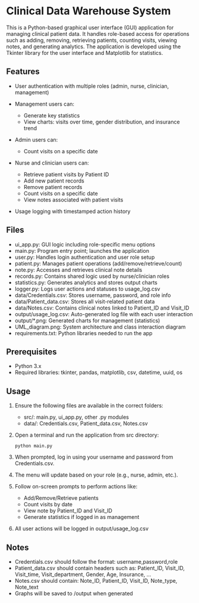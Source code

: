 # Clinical Data Warehouse System

This is a Python-based graphical user interface (GUI) application for managing clinical patient data. It handles role-based access for operations such as adding, removing, retrieving patients, counting visits, viewing notes, and generating analytics. The application is developed using the Tkinter library for the user interface and Matplotlib for statistics.

## Features

* User authentication with multiple roles (admin, nurse, clinician, management)
* Management users can:

  * Generate key statistics
  * View charts: visits over time, gender distribution, and insurance trend
* Admin users can:

  * Count visits on a specific date
* Nurse and clinician users can:

  * Retrieve patient visits by Patient ID
  * Add new patient records
  * Remove patient records
  * Count visits on a specific date
  * View notes associated with patient visits
* Usage logging with timestamped action history
## Files

* ui_app.py: GUI logic including role-specific menu options
* main.py: Program entry point; launches the application
* user.py: Handles login authentication and user role setup
* patient.py: Manages patient operations (add/remove/retrieve/count)
* note.py: Accesses and retrieves clinical note details
* records.py: Contains shared logic used by nurse/clinician roles
* statistics.py: Generates analytics and stores output charts
* logger.py: Logs user actions and statuses to usage\_log.csv
* data/Credentials.csv: Stores username, password, and role info
* data/Patient\_data.csv: Stores all visit-related patient data
* data/Notes.csv: Contains clinical notes linked to Patient\_ID and Visit\_ID
* output/usage\_log.csv: Auto-generated log file with each user interaction
* output/\*.png: Generated charts for management (statistics)
* UML\_diagram.png: System architecture and class interaction diagram
* requirements.txt: Python libraries needed to run the app

## Prerequisites

* Python 3.x
* Required libraries: tkinter, pandas, matplotlib, csv, datetime, uuid, os

## Usage

1. Ensure the following files are available in the correct folders:

   * src/: main.py, ui\_app.py, other .py modules
   * data/: Credentials.csv, Patient\_data.csv, Notes.csv
2. Open a terminal and run the application from src directory:

   ```
   python main.py
   ```
3. When prompted, log in using your username and password from Credentials.csv.
4. The menu will update based on your role (e.g., nurse, admin, etc.).
5. Follow on-screen prompts to perform actions like:

   * Add/Remove/Retrieve patients
   * Count visits by date
   * View note by Patient\_ID and Visit\_ID
   * Generate statistics if logged in as management
6. All user actions will be logged in output/usage\_log.csv

## Notes

* Credentials.csv should follow the format: username,password,role
* Patient\_data.csv should contain headers such as:
  Patient\_ID, Visit\_ID, Visit\_time, Visit\_department, Gender, Age, Insurance, ...
* Notes.csv should contain: Note\_ID, Patient\_ID, Visit\_ID, Note\_type, Note\_text
* Graphs will be saved to /output when generated
